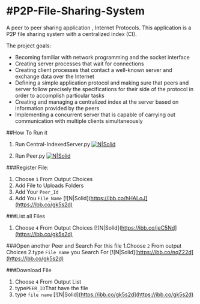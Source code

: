 #P2P-File-Sharing-System
===
A peer to peer sharing application , Internet Protocols.
This application is a P2P file sharing system with a centralized index (CI).

The project goals:  
* Becoming familiar with network programming and the socket interface
* Creating server processes that wait for connections
* Creating client processes that contact a well-known server and exchange data over the Internet
* Defining a simple application protocol and making sure that peers and server follow precisely the
specifications for their side of the protocol in order to accomplish particular tasks
* Creating and managing a centralized index at the server based on information provided by the peers
* Implementing a concurrent server that is capable of carrying out communication with multiple clients
simultaneously

##How To Run it
1. Run Central-IndexedServer.py
[![N|Solid](https://scontent-cai1-1.xx.fbcdn.net/v/t1.15752-9/34189460_2117897565157009_8182704136798601216_n.png?_nc_cat=0&oh=86d0e8c009d6d74e038490558a342f7d&oe=5BB90742)]()

2. Run Peer.py
[![N|Solid](https://ibb.co/cKwMvy)](https://ibb.co/gk5s2d)

###Register File:
1. Choose `1` From Output Choices
2. Add File to Uploads Folders
3. Add Your `Peer_Id`
4. Add You `File_Name`
[![N|Solid](https://ibb.co/hHALoJ](https://ibb.co/gk5s2d)

###List all Files
1. Choose `4` From Output Choices
[![N|Solid](https://ibb.co/jeC5Nd](https://ibb.co/gk5s2d)

###Open another Peer and Search For this file
1.Choose `2` From output Choices
2.type `File name` you Search For
[![N|Solid](https://ibb.co/nqZ22d](https://ibb.co/gk5s2d)

###Download File
1. Choose `4` From Output List
2. type`PEER_ID`That have the file
3. type `file name`
[![N|Solid](https://ibb.co/gk5s2d](https://ibb.co/gk5s2d)
